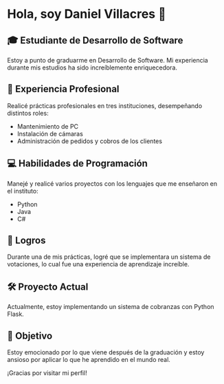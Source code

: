 # Hola, soy Daniel Villacres 👋

## 🎓 Estudiante de Desarrollo de Software

Estoy a punto de graduarme en Desarrollo de Software. Mi experiencia durante mis estudios ha sido increíblemente enriquecedora.

## 💼 Experiencia Profesional

Realicé prácticas profesionales en tres instituciones, desempeñando distintos roles:

- Mantenimiento de PC
- Instalación de cámaras
- Administración de pedidos y cobros de los clientes

## 💻 Habilidades de Programación

Manejé y realicé varios proyectos con los lenguajes que me enseñaron en el instituto:

- Python
- Java
- C#

## 🚀 Logros

Durante una de mis prácticas, logré que se implementara un sistema de votaciones, lo cual fue una experiencia de aprendizaje increíble.

## 🛠️ Proyecto Actual

Actualmente, estoy implementando un sistema de cobranzas con Python Flask.

## 🎯 Objetivo

Estoy emocionado por lo que viene después de la graduación y estoy ansioso por aplicar lo que he aprendido en el mundo real.

¡Gracias por visitar mi perfil!
